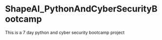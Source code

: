 # ShapeAI_PythonAndCyberSecurityBootcamp
This is a 7 day python and cyber security bootcamp project
